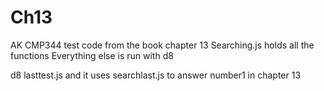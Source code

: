 # Ch13
AK CMP344 test code from the book chapter 13
Searching.js holds all the functions
Everything else is run with d8


d8 lasttest.js and  it uses searchlast.js to answer number1 in chapter 13
